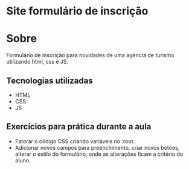 # Site formulário de inscrição
# Sobre
Formulário de inscrição para novidades de uma agência de turismo utilizando html, css e JS.
## Tecnologias utilizadas
- HTML
- CSS
- JS
## Exercícios para prática durante a aula
- Fatorar o código CSS criando variáveis no :root.
- Adicionar novos campos para preenchimento, criar novos botões, alterar o estilo do formulário, 
onde as alterações ficam a critério do aluno.